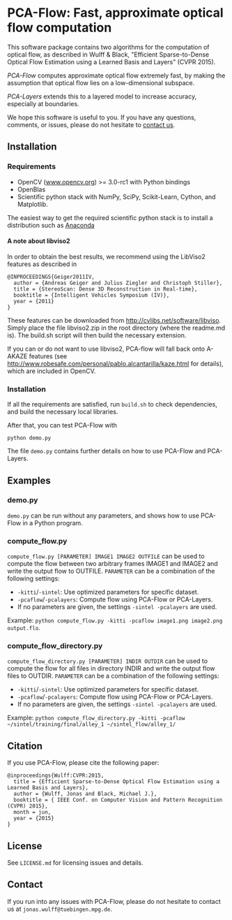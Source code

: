 PCA-Flow: Fast, approximate optical flow computation
====================================================

This software package contains two algorithms for the computation of optical flow, as described in Wulff & Black, "Efficient Sparse-to-Dense Optical Flow Estimation using a Learned Basis and Layers" (CVPR 2015).

*PCA-Flow* computes approximate optical flow extremely fast, by making the assumption that optical flow lies on a low-dimensional subspace.

*PCA-Layers* extends this to a layered model to increase accuracy, especially at boundaries.

We hope this software is useful to you.
If you have any questions, comments, or issues, please do not hesitate to [contact us](mailto:jonas.wulff@tuebingen.mpg.de).


Installation
------------

### Requirements

* OpenCV (www.opencv.org) >= 3.0-rc1 with Python bindings
* OpenBlas
* Scientific python stack with NumPy, SciPy, Scikit-Learn, Cython, and Matplotlib.

The easiest way to get the required scientific python stack is to install a distribution such as
[Anaconda](https://store.continuum.io/cshop/anaconda/)


#### A note about libviso2

In order to obtain the best results, we recommend using the LibViso2 features as described in

    @INPROCEEDINGS{Geiger2011IV,
      author = {Andreas Geiger and Julius Ziegler and Christoph Stiller},
      title = {StereoScan: Dense 3D Reconstruction in Real-time},
      booktitle = {Intelligent Vehicles Symposium (IV)},
      year = {2011}
    } 

These features can be downloaded from http://cvlibs.net/software/libviso.
Simply place the file libviso2.zip in the root directory (where the readme.md is).
The build.sh script will then build the necessary extension.

If you can or do not want to use libviso2, PCA-flow will fall back onto A-AKAZE features (see http://www.robesafe.com/personal/pablo.alcantarilla/kaze.html for details), which are included in OpenCV.


### Installation

If all the requirements are satisfied, run `build.sh` to check dependencies, and build the necessary local libraries.

After that, you can test PCA-Flow with

    python demo.py

The file `demo.py` contains further details on how to use PCA-Flow and PCA-Layers.


Examples
--------

### demo.py
`demo.py` can be run without any parameters, and shows how to use PCA-Flow in a
Python program.

### compute_flow.py
`compute_flow.py [PARAMETER] IMAGE1 IMAGE2 OUTFILE` can be used to compute the flow between two arbitrary frames IMAGE1 and IMAGE2 and write the output flow to OUTFILE.
`PARAMETER` can be a combination of the following settings:

* `-kitti`/`-sintel`: Use optimized parameters for specific dataset.
* `-pcaflow`/`-pcalayers`: Compute flow using PCA-Flow or PCA-Layers.
* If no parameters are given, the settings `-sintel -pcalayers` are used.

Example: `python compute_flow.py -kitti -pcaflow image1.png image2.png output.flo`.

### compute_flow_directory.py
`compute_flow_directory.py [PARAMETER] INDIR OUTDIR` can be used to compute the flow for all files in directory INDIR and write the output flow files to OUTDIR.
`PARAMETER` can be a combination of the following settings:

* `-kitti`/`-sintel`: Use optimized parameters for specific dataset.
* `-pcaflow`/`-pcalayers`: Compute flow using PCA-Flow or PCA-Layers.
* If no parameters are given, the settings `-sintel -pcalayers` are used.

Example: `python compute_flow_directory.py -kitti -pcaflow ~/sintel/training/final/alley_1 ~/sintel_flow/alley_1/`


Citation
--------

If you use PCA-Flow, please cite the following paper: 

    @inproceedings{Wulff:CVPR:2015,
      title = {Efficient Sparse-to-Dense Optical Flow Estimation using a Learned Basis and Layers},
      author = {Wulff, Jonas and Black, Michael J.},
      booktitle = { IEEE Conf. on Computer Vision and Pattern Recognition (CVPR) 2015},
      month = jun,
      year = {2015}
    }


License
-------

See `LICENSE.md` for licensing issues and details.


Contact
-------

If you run into any issues with PCA-Flow, please do not hesitate to contact us at
`jonas.wulff@tuebingen.mpg.de`.


